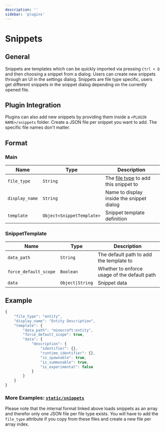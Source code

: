 ```yaml
---
description: ''
sidebar: 'plugins'
---
```


# Snippets

## General

Snippets are templates which can be quickly imported via pressing `Ctrl + Q` and then choosing a snippet from a dialog. Users can create new snippets through an UI in the settings dialog. Snippets are file type specific, users get different snippets in the snippet dialog depending on the currently opened file.

## Plugin Integration

Plugins can also add new snippets by providing them inside a `<PLUGIN NAME>/snippets` folder. Create a JSON file per snippet you want to add. The specific file names don't matter.

## Format

### Main

| Name           | Type                      | Description                                                                                                                      |
| -------------- | ------------------------- | -------------------------------------------------------------------------------------------------------------------------------- |
| `file_type`    | `String`                  | The [file type](https://github.com/solvedDev/bridge./blob/master/plugin_docs/other/default_file_types.md) to add this snippet to |
| `display_name` | `String`                  | Name to display inside the snippet dialog                                                                                        |
| `template`     | `Object<SnippetTemplate>` | Snippet template definition                                                                                                      |

### SnippetTemplate

| Name                  | Type             | Description                                  |
| --------------------- | ---------------- | -------------------------------------------- |
| `data_path`           | `String`         | The default path to add the template to      |
| `force_default_scope` | `Boolean`        | Whether to enforce usage of the default path |
| `data`                | `Object\|String` | Snippet data                                 |

## Example

```javascript
{
    "file_type": "entity",
    "display_name": "Entity Description",
    "template": {
        "data_path": "minecraft:entity",
        "force_default_scope": true,
        "data": {
            "description": {
                "identifier": {},
                "runtime_identifier": {},
                "is_spawnable": true,
                "is_summonable": true,
                "is_experimental": false
            }
        }
    }
}
```

### More Examples: [`static/snippets`](https://github.com/solvedDev/bridge./tree/master/static/snippets)

Please note that the internal format linked above loads snippets as an array and therefor only one JSON file per file type exists. You will have to add the `file_type` attribute if you copy from these files and create a new file per array index.
